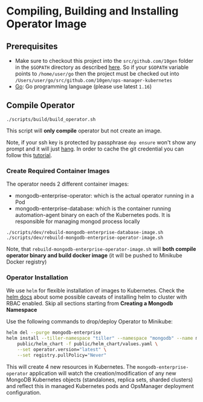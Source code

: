 # Compiling, Building and Installing Operator Image #

## Prerequisites ##

* Make sure to checkout this project into the `src/github.com/10gen` folder in the `$GOPATH` directory as described
 [here](https://golang.org/doc/code.html). So if your `$GOPATH` variable points to `/home/user/go` then the project 
 must be checked out into `/Users/user/go/src/github.com/10gen/ops-manager-kubernetes`
* [Go](https://golang.org/doc/install): Go programming language (please use latest `1.16`)


## Compile Operator ##

```
./scripts/build/build_operator.sh
```

This script will **only compile** operator but not create an image.

Note, if your ssh key is protected by passphrase `dep ensure` won't show any prompt and it will just [hang](https://github.com/golang/dep/issues/1726). In order to cache the git credential you can follow this [tutorial](https://help.github.com/articles/generating-a-new-ssh-key-and-adding-it-to-the-ssh-agent/#adding-your-ssh-key-to-the-ssh-agent).

### Create Required Container Images ###

The operator needs 2 different container images:

* mongodb-enterprise-operator: which is the actual operator running in a Pod
* mongodb-enterprise-database: which is the container running automation-agent binary on each of the Kubernetes pods. 
It is responsible for managing mongod process locally

```
./scripts/dev/rebuild-mongodb-enterprise-database-image.sh
./scripts/dev/rebuild-mongodb-enterprise-operator-image.sh
```

Note, that `rebuild-mongodb-enterprise-operator-image.sh` will **both compile operator binary and build docker image** (it will
be pushed to Minikube Docker registry)

### Operator Installation ###

We use `helm` for flexible installation of images to Kubernetes. Check the [helm docs](docs/helm.md) about some possible
caveats of installing helm to cluster with RBAC enabled. Skip all sections starting from **Creating a Mongodb Namespace**

Use the following commands to drop/deploy Operator to Minikube:

``` bash
helm del --purge mongodb-enterprise
helm install --tiller-namespace "tiller" --namespace "mongodb" --name mongodb-enterprise \
    public/helm_chart -f public/helm_chart/values.yaml \
    --set operator.version="latest" \
    --set registry.pullPolicy="Never"
``` 

This will create 4 new resources in Kubernetes. The `mongodb-enterprise-operator` application will watch the 
creation/modification of any new MongoDB Kubernetes objects (standalones, replica sets, sharded clusters) and 
reflect this in managed Kubernetes pods and OpsManager deployment configuration.
